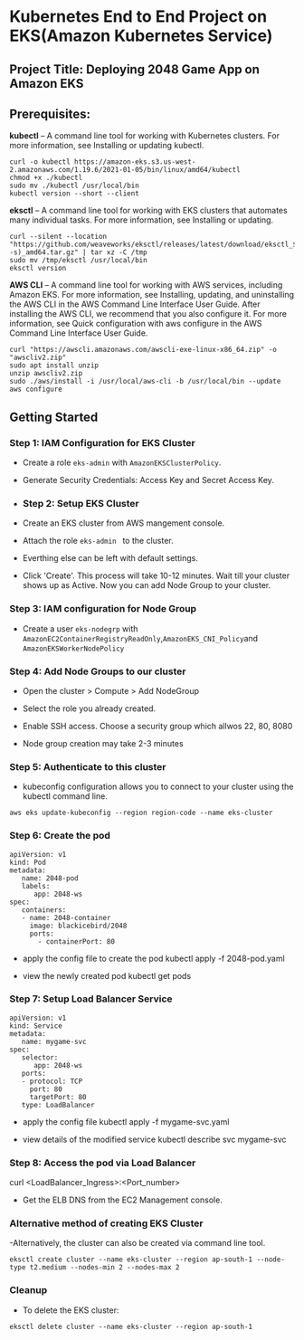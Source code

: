 # Kubernetes End to End Project on EKS(Amazon Kubernetes Service)
## Project Title: Deploying 2048 Game App on Amazon EKS

## **Prerequisites**:

**kubectl** – A command line tool for working with Kubernetes clusters. For more information, see Installing or updating kubectl.
``` shell
curl -o kubectl https://amazon-eks.s3.us-west-2.amazonaws.com/1.19.6/2021-01-05/bin/linux/amd64/kubectl
chmod +x ./kubectl
sudo mv ./kubectl /usr/local/bin
kubectl version --short --client
```

**eksctl** – A command line tool for working with EKS clusters that automates many individual tasks. For more information, see Installing or updating.
``` shell
curl --silent --location "https://github.com/weaveworks/eksctl/releases/latest/download/eksctl_$(uname -s)_amd64.tar.gz" | tar xz -C /tmp
sudo mv /tmp/eksctl /usr/local/bin
eksctl version
```

**AWS CLI** – A command line tool for working with AWS services, including Amazon EKS. For more information, see Installing, updating, and uninstalling the AWS CLI in the AWS Command Line Interface User Guide. After installing the AWS CLI, we recommend that you also configure it. For more information, see Quick configuration with aws configure in the AWS Command Line Interface User Guide.
``` shell
curl "https://awscli.amazonaws.com/awscli-exe-linux-x86_64.zip" -o "awscliv2.zip"
sudo apt install unzip
unzip awscliv2.zip
sudo ./aws/install -i /usr/local/aws-cli -b /usr/local/bin --update
aws configure
```

## Getting Started

### Step 1: IAM Configuration for EKS Cluster
- Create a role `eks-admin` with `AmazonEKSClusterPolicy`.
- Generate Security Credentials: Access Key and Secret Access Key.

- ### Step 2: Setup EKS Cluster
- Create an EKS cluster from AWS mangement console.
- Attach the role `eks-admin ` to the cluster.
- Everthing else can be left with default settings.

- Click 'Create'. This process will take 10-12 minutes. Wait till your cluster shows up as Active. Now you can add Node Group to your cluster.

### Step 3: IAM configuration for Node Group
- Create a user `eks-nodegrp` with `AmazonEC2ContainerRegistryReadOnly`,`AmazonEKS_CNI_Policy`and `AmazonEKSWorkerNodePolicy`

### Step 4: Add Node Groups to our cluster
- Open the cluster > Compute > Add NodeGroup
- Select the role you already created.
- Enable SSH access. Choose a security group which allwos 22, 80, 8080

- Node group creation may take 2-3 minutes

### Step 5: Authenticate to this cluster
- kubeconfig configuration allows you to connect to your cluster using the kubectl command line.
```shell
aws eks update-kubeconfig --region region-code --name eks-cluster
```

### Step 6: Create the pod

```
apiVersion: v1
kind: Pod
metadata:
   name: 2048-pod
   labels:
      app: 2048-ws
spec:
   containers:
   - name: 2048-container
     image: blackicebird/2048
     ports:
       - containerPort: 80
```
- apply the config file to create the pod
kubectl apply -f 2048-pod.yaml

- view the newly created pod
kubectl get pods

### Step 7: Setup Load Balancer Service

```
apiVersion: v1
kind: Service
metadata:
   name: mygame-svc
spec:
   selector:
      app: 2048-ws
   ports:
   - protocol: TCP
     port: 80
     targetPort: 80
   type: LoadBalancer
```
- apply the config file
kubectl apply -f mygame-svc.yaml

- view details of the modified service
kubectl describe svc mygame-svc

### Step 8: Access the pod via Load Balancer
curl <LoadBalancer_Ingress>:<Port_number>
- Get the ELB DNS from the EC2 Management console.


### Alternative method of creating EKS Cluster
-Alternatively, the cluster can also be created via command line tool.
``` shell
eksctl create cluster --name eks-cluster --region ap-south-1 --node-type t2.medium --nodes-min 2 --nodes-max 2
```

### Cleanup
- To delete the EKS cluster:
``` shell
eksctl delete cluster --name eks-cluster --region ap-south-1
```
